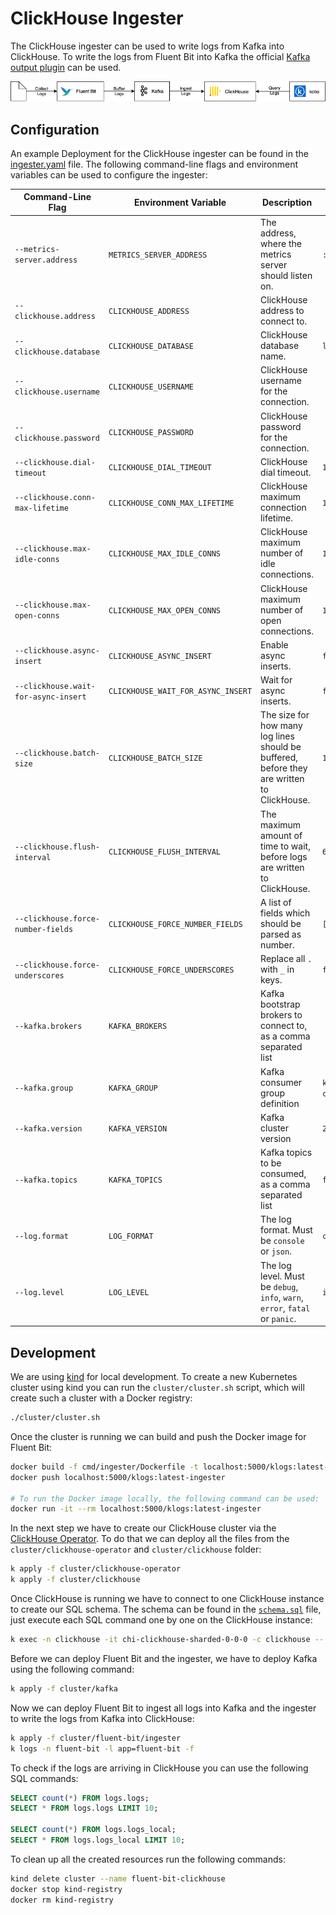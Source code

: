 # ClickHouse Ingester

The ClickHouse ingester can be used to write logs from Kafka into ClickHouse. To write the logs from Fluent Bit into Kafka the official [Kafka output plugin](https://docs.fluentbit.io/manual/pipeline/outputs/kafka) can be used.

![Ingester](../../assets/ingester.png)

## Configuration

An example Deployment for the ClickHouse ingester can be found in the [ingester.yaml](../../cluster/fluent-bit/ingester/ingester.yaml) file. The following command-line flags and environment variables can be used to configure the ingester:

| Command-Line Flag | Environment Variable | Description | Default |
| ----------------- | -------------------- | ----------- | ------- |
| `--metrics-server.address` | `METRICS_SERVER_ADDRESS` | The address, where the metrics server should listen on. | `:2021` |
| `--clickhouse.address` | `CLICKHOUSE_ADDRESS` | ClickHouse address to connect to. | |
| `--clickhouse.database` | `CLICKHOUSE_DATABASE` | ClickHouse database name. | `logs` |
| `--clickhouse.username` | `CLICKHOUSE_USERNAME` | ClickHouse username for the connection. | |
| `--clickhouse.password` | `CLICKHOUSE_PASSWORD` | ClickHouse password for the connection. | |
| `--clickhouse.dial-timeout` | `CLICKHOUSE_DIAL_TIMEOUT` | ClickHouse dial timeout. | `10s` |
| `--clickhouse.conn-max-lifetime` | `CLICKHOUSE_CONN_MAX_LIFETIME` | ClickHouse maximum connection lifetime. | `1h` |
| `--clickhouse.max-idle-conns` | `CLICKHOUSE_MAX_IDLE_CONNS` | ClickHouse maximum number of idle connections. | `1` |
| `--clickhouse.max-open-conns` | `CLICKHOUSE_MAX_OPEN_CONNS` | ClickHouse maximum number of open connections. | `1` |
| `--clickhouse.async-insert` | `CLICKHOUSE_ASYNC_INSERT` | Enable async inserts. | `false` |
| `--clickhouse.wait-for-async-insert` | `CLICKHOUSE_WAIT_FOR_ASYNC_INSERT` | Wait for async inserts. | `false` |
| `--clickhouse.batch-size` | `CLICKHOUSE_BATCH_SIZE` | The size for how many log lines should be buffered, before they are written to ClickHouse. | `100000` |
| `--clickhouse.flush-interval` | `CLICKHOUSE_FLUSH_INTERVAL` | The maximum amount of time to wait, before logs are written to ClickHouse. | `60s` |
| `--clickhouse.force-number-fields` | `CLICKHOUSE_FORCE_NUMBER_FIELDS` | A list of fields which should be parsed as number. | `[]` |
| `--clickhouse.force-underscores` | `CLICKHOUSE_FORCE_UNDERSCORES` | Replace all `.` with `_` in keys. | `false` |
| `--kafka.brokers` | `KAFKA_BROKERS` | Kafka bootstrap brokers to connect to, as a comma separated list | |
| `--kafka.group` | `KAFKA_GROUP` | Kafka consumer group definition | `kafka-clickhouse` |
| `--kafka.version` | `KAFKA_VERSION` | Kafka cluster version | `2.1.1` |
| `--kafka.topics` | `KAFKA_TOPICS` | Kafka topics to be consumed, as a comma separated list | `fluent-bit` |
| `--log.format` | `LOG_FORMAT` | The log format. Must be `console` or `json`. | `console` |
| `--log.level` | `LOG_LEVEL` | The log level. Must be `debug`, `info`, `warn`, `error`, `fatal` or `panic`. | `info` |

## Development

We are using [kind](https://kind.sigs.k8s.io/docs/user/quick-start/) for local development. To create a new Kubernetes cluster using kind you can run the `cluster/cluster.sh` script, which will create such a cluster with a Docker registry:

```sh
./cluster/cluster.sh
```

Once the cluster is running we can build and push the Docker image for Fluent Bit:

```sh
docker build -f cmd/ingester/Dockerfile -t localhost:5000/klogs:latest-ingester .
docker push localhost:5000/klogs:latest-ingester

# To run the Docker image locally, the following command can be used:
docker run -it --rm localhost:5000/klogs:latest-ingester
```

In the next step we have to create our ClickHouse cluster via the [ClickHouse Operator](https://github.com/Altinity/clickhouse-operator). To do that we can deploy all the files from the `cluster/clickhouse-operator` and `cluster/clickhouse` folder:

```sh
k apply -f cluster/clickhouse-operator
k apply -f cluster/clickhouse
```

Once ClickHouse is running we have to connect to one ClickHouse instance to create our SQL schema. The schema can be found in the [`schema.sql`](../../schema.sql) file, just execute each SQL command one by one on the ClickHouse instance:

```sh
k exec -n clickhouse -it chi-clickhouse-sharded-0-0-0 -c clickhouse -- clickhouse-client
```

Before we can deploy Fluent Bit and the ingester, we have to deploy Kafka using the following command:

```sh
k apply -f cluster/kafka
```

Now we can deploy Fluent Bit to ingest all logs into Kafka and the ingester to write the logs from Kafka into ClickHouse:

```sh
k apply -f cluster/fluent-bit/ingester
k logs -n fluent-bit -l app=fluent-bit -f
```

To check if the logs are arriving in ClickHouse you can use the following SQL commands:

```sql
SELECT count(*) FROM logs.logs;
SELECT * FROM logs.logs LIMIT 10;

SELECT count(*) FROM logs.logs_local;
SELECT * FROM logs.logs_local LIMIT 10;
```

To clean up all the created resources run the following commands:

```sh
kind delete cluster --name fluent-bit-clickhouse
docker stop kind-registry
docker rm kind-registry
```
